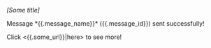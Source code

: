 *[Some title]*

<!channel> Message *{{.message_name}}* ({{.message_id}}) sent successfully!

Click <{{.some_url}}|here> to see more!